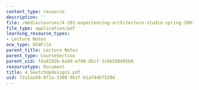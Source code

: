 ```yaml
---
content_type: resource
description: ''
file: /media/courses/4-101-experiencing-architecture-studio-spring-2003/72a1aa50871a33909b1fb1a744b7520d_4_SketchUpdesign1.pdf
file_type: application/pdf
learning_resource_types:
- Lecture Notes
ocw_type: OCWFile
parent_title: Lecture Notes
parent_type: CourseSection
parent_uid: fda8192b-6a99-ef00-d5cf-3c66599495b8
resourcetype: Document
title: 4_SketchUpdesign1.pdf
uid: 72a1aa50-871a-3390-9b1f-b1a744b7520d
---
```

